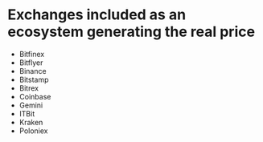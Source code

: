 # Exchanges included as an ecosystem generating the real price

- Bitfinex
- Bitflyer
- Binance
- Bitstamp
- Bitrex
- Coinbase
- Gemini
- ITBit
- Kraken
- Poloniex

